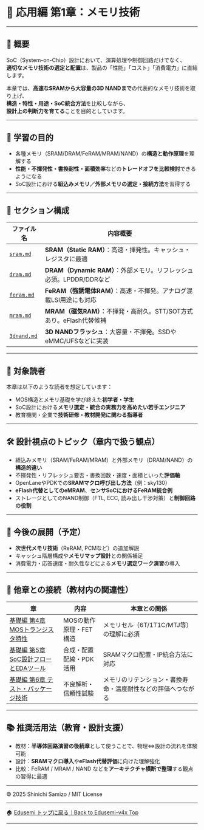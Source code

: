 # 💾 応用編 第1章：メモリ技術

---

## 📘 概要

SoC（System-on-Chip）設計において、演算処理や制御回路だけでなく、  
**適切なメモリ技術の選定と配置**は、製品の「性能」「コスト」「消費電力」に直結します。

本章では、**高速なSRAMから大容量の3D NANDまで**の代表的なメモリ技術を取り上げ、  
**構造・特性・用途・SoC統合方法**を比較しながら、  
**設計上の判断力を育てる**ことを目的としています。

---

## 🧭 学習の目的

- 各種メモリ（SRAM/DRAM/FeRAM/MRAM/NAND）の**構造と動作原理**を理解する  
- **性能・不揮発性・書換耐性・面積効率**などの**トレードオフを比較検討**できるようになる  
- SoC設計における**組込みメモリ／外部メモリの選定・接続方法**を習得する

---

## 📂 セクション構成

| ファイル名 | 内容概要 |
|------------|----------|
| [`sram.md`](./sram.md)       | **SRAM（Static RAM）**：高速・揮発性。キャッシュ・レジスタに最適 |
| [`dram.md`](./dram.md)       | **DRAM（Dynamic RAM）**：外部メモリ。リフレッシュ必須。LPDDR/DDRなど |
| [`feram.md`](./feram.md)     | **FeRAM（強誘電体RAM）**：高速・不揮発。アナログ混載LSI用途にも対応 |
| [`mram.md`](./mram.md)       | **MRAM（磁気RAM）**：不揮発・高耐久。STT/SOT方式あり。eFlash代替候補 |
| [`3dnand.md`](./3dnand.md)   | **3D NANDフラッシュ**：大容量・不揮発。SSDやeMMC/UFSなどに実装 |

---

## 🎯 対象読者

本章は以下のような読者を想定しています：

- MOS構造とメモリ基礎を学び終えた**初学者・学生**
- SoC設計における**メモリ選定・統合の実務力を高めたい若手エンジニア**
- 教育機関・企業で**技術研修・教材開発に関わる指導者**

---

## 🛠️ 設計視点のトピック（章内で扱う観点）

- 組込みメモリ（SRAM/FeRAM/MRAM）と外部メモリ（DRAM/NAND）の**構造的違い**
- 不揮発性・リフレッシュ要否・書換回数・速度・面積といった**評価軸**
- OpenLaneやPDKでの**SRAMマクロ呼び出し方法**（例：sky130）
- **eFlash代替としてのeMRAM**、**センサSoCにおけるFeRAM統合例**
- ストレージとしてのNAND制御（FTL, ECC, 読み出し干渉対策）と**制御回路の役割**

---

## 📌 今後の展開（予定）

- **次世代メモリ技術**（ReRAM, PCMなど）の追加解説  
- キャッシュ階層構成や**メモリマップ設計**との関係補足  
- 消費電力・応答速度・耐久性などによる**メモリ選定ワーク演習**の導入  

---

## 🔗 他章との接続（教材内の関連性）

| 章 | 内容 | 本章との関係 |
|----|------|-------------|
| [基礎編 第4章 MOSトランジスタ特性](../chapter4_mos_characteristics/) | MOSの動作原理・FET構造 | メモリセル（6T/1T1C/MTJ等）の理解に必須 |
| [基礎編 第5章 SoC設計フローとEDAツール](../chapter5_soc_design_flow/) | 合成・配置配線・PDK活用 | SRAMマクロ配置・IP統合方法に対応 |
| [基礎編 第6章 テスト・パッケージ技術](../chapter6_test_and_package/) | 不良解析・信頼性試験 | メモリのリテンション・書換寿命・温度耐性などの評価へつながる |

---

## 📚 推奨活用法（教育・設計支援）

- 教材：**半導体回路演習の後続章**として使うことで、物理⇔設計の流れを体験可能  
- 設計：**SRAMマクロ導入**や**eFlash代替評価**に向けた理解強化  
- 比較：FeRAM / MRAM / NAND などを**アーキテクチャ横断で整理**する観点の習得に最適

---

© 2025 Shinichi Samizo / MIT License

---

🏠 [Edusemi トップに戻る｜Back to Edusemi-v4x Top](../README.md)

---
